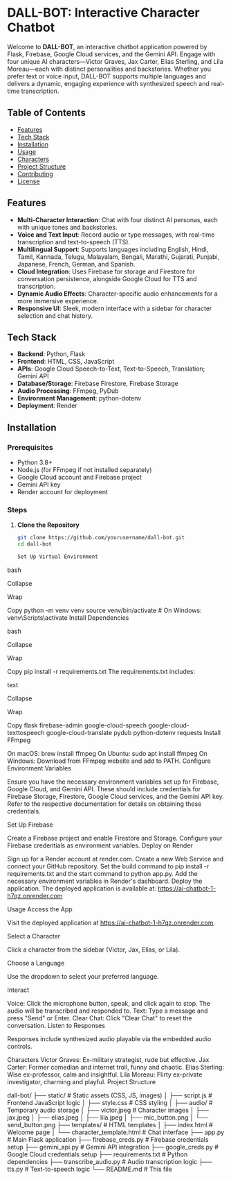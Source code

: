 # DALL-BOT: Interactive Character Chatbot

Welcome to **DALL-BOT**, an interactive chatbot application powered by Flask, Firebase, Google Cloud services, and the Gemini API. Engage with four unique AI characters—Victor Graves, Jax Carter, Elias Sterling, and Lila Moreau—each with distinct personalities and backstories. Whether you prefer text or voice input, DALL-BOT supports multiple languages and delivers a dynamic, engaging experience with synthesized speech and real-time transcription.

## Table of Contents

- [Features](#features)
- [Tech Stack](#tech-stack)
- [Installation](#installation)
- [Usage](#usage)
- [Characters](#characters)
- [Project Structure](#project-structure)
- [Contributing](#contributing)
- [License](#license)

## Features

- **Multi-Character Interaction**: Chat with four distinct AI personas, each with unique tones and backstories.
- **Voice and Text Input**: Record audio or type messages, with real-time transcription and text-to-speech (TTS).
- **Multilingual Support**: Supports languages including English, Hindi, Tamil, Kannada, Telugu, Malayalam, Bengali, Marathi, Gujarati, Punjabi, Japanese, French, German, and Spanish.
- **Cloud Integration**: Uses Firebase for storage and Firestore for conversation persistence, alongside Google Cloud for TTS and transcription.
- **Dynamic Audio Effects**: Character-specific audio enhancements for a more immersive experience.
- **Responsive UI**: Sleek, modern interface with a sidebar for character selection and chat history.

## Tech Stack

- **Backend**: Python, Flask
- **Frontend**: HTML, CSS, JavaScript
- **APIs**: Google Cloud Speech-to-Text, Text-to-Speech, Translation; Gemini API
- **Database/Storage**: Firebase Firestore, Firebase Storage
- **Audio Processing**: FFmpeg, PyDub
- **Environment Management**: python-dotenv
- **Deployment**: Render

## Installation

### Prerequisites

- Python 3.8+
- Node.js (for FFmpeg if not installed separately)
- Google Cloud account and Firebase project
- Gemini API key
- Render account for deployment

### Steps

1. **Clone the Repository**

   ```bash
   git clone https://github.com/yourusername/dall-bot.git
   cd dall-bot

   Set Up Virtual Environment

bash

Collapse

Wrap

Copy
python -m venv venv
source venv/bin/activate  # On Windows: venv\Scripts\activate
Install Dependencies

bash

Collapse

Wrap

Copy
pip install -r requirements.txt
The requirements.txt includes:

text

Collapse

Wrap

Copy
flask
firebase-admin
google-cloud-speech
google-cloud-texttospeech
google-cloud-translate
pydub
python-dotenv
requests
Install FFmpeg

On macOS: brew install ffmpeg
On Ubuntu: sudo apt install ffmpeg
On Windows: Download from FFmpeg website and add to PATH.
Configure Environment Variables

Ensure you have the necessary environment variables set up for Firebase, Google Cloud, and Gemini API. These should include credentials for Firebase Storage, Firestore, Google Cloud services, and the Gemini API key. Refer to the respective documentation for details on obtaining these credentials.

Set Up Firebase

Create a Firebase project and enable Firestore and Storage.
Configure your Firebase credentials as environment variables.
Deploy on Render

Sign up for a Render account at render.com.
Create a new Web Service and connect your GitHub repository.
Set the build command to pip install -r requirements.txt and the start command to python app.py.
Add the necessary environment variables in Render's dashboard.
Deploy the application.
The deployed application is available at: https://ai-chatbot-1-h7qz.onrender.com

Usage
Access the App

Visit the deployed application at https://ai-chatbot-1-h7qz.onrender.com.

Select a Character

Click a character from the sidebar (Victor, Jax, Elias, or Lila).

Choose a Language

Use the dropdown to select your preferred language.

Interact

Voice: Click the microphone button, speak, and click again to stop. The audio will be transcribed and responded to.
Text: Type a message and press "Send" or Enter.
Clear Chat: Click "Clear Chat" to reset the conversation.
Listen to Responses

Responses include synthesized audio playable via the embedded audio controls.

Characters
Victor Graves: Ex-military strategist, rude but effective.
Jax Carter: Former comedian and internet troll, funny and chaotic.
Elias Sterling: Wise ex-professor, calm and insightful.
Lila Moreau: Flirty ex-private investigator, charming and playful.
Project Structure

dall-bot/
├── static/                 # Static assets (CSS, JS, images)
│   ├── script.js          # Frontend JavaScript logic
│   ├── style.css          # CSS styling
│   ├── audio/             # Temporary audio storage
│   ├── victor.jpeg        # Character images
│   ├── jax.jpeg
│   ├── elias.jpeg
│   ├── lila.jpeg
│   ├── mic_button.png
│   └── send_button.png
├── templates/              # HTML templates
│   ├── index.html         # Welcome page
│   └── character_template.html  # Chat interface
├── app.py                 # Main Flask application
├── firebase_creds.py      # Firebase credentials setup
├── gemini_api.py          # Gemini API integration
├── google_creds.py        # Google Cloud credentials setup
├── requirements.txt       # Python dependencies
├── transcribe_audio.py    # Audio transcription logic
├── tts.py                 # Text-to-speech logic
└── README.md              # This file
